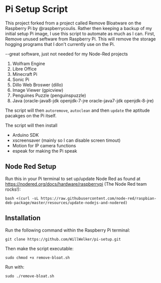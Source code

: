 # Pi Setup Script
This project forked from a project called Remove Bloatware on the Raspberry Pi by @raspberrycoulis.
Rather then keeping a backup of my initial setup Pi image, I use this script to automate as much as I can.
First, Remove unused seftware from Raspberry Pi. This will remove the storage hogging programs that I don't currently use on the Pi.

--great software, just not needed for my Node-Red projects
1. Wolfram Engine
2. Libre Office
3. Minecraft Pi
4. Sonic Pi 
5. Dillo Web Broswer (dillo)
6. Image Viewer (gpicview)
7. Penguines Puzzle (penguinspuzzle)
8. Java (oracle-java8-jdk openjdk-7-jre oracle-java7-jdk openjdk-8-jre)

The script will then `autoremove`, `autoclean` and then `update` the aptitude pacakges on the Pi itself.

The script will then install
* Arduino SDK
* xscreensaver (mainly so I can disable screen timout)
* Motion for IP camera functions
* espeak for making the Pi speak 

## Node Red Setup
Run this in your Pi terminal to set up/update Node Red as found at https://nodered.org/docs/hardware/raspberrypi (The Node Red team rocks!):
```
bash <(curl -sL https://raw.githubusercontent.com/node-red/raspbian-deb-package/master/resources/update-nodejs-and-nodered)
```

## Installation

Run the following command within the Raspberry Pi terminal:
```
git clone https://github.com/WillWelker/pi-setup.git
```

Then make the script executable:
```
sudo chmod +x remove-bloat.sh
```

Run with:
```
sudo ./remove-bloat.sh
```
